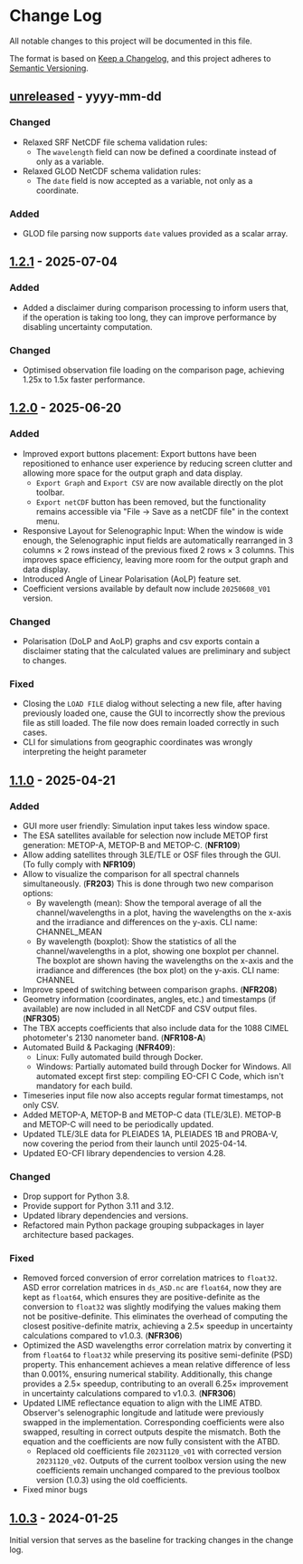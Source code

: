 # Change Log

All notable changes to this project will be documented in this file.

The format is based on [Keep a Changelog](https://keepachangelog.com/en/1.1.0/),
and this project adheres to [Semantic Versioning](https://semver.org/spec/v2.0.0.html).

[//]: # "## [unreleased] - yyyy-mm-dd"

## [unreleased] - yyyy-mm-dd

### Changed

- Relaxed SRF NetCDF file schema validation rules:
  - The `wavelength` field can now be defined a coordinate instead of only as a variable.
- Relaxed GLOD NetCDF schema validation rules:
  - The `date` field is now accepted as a variable, not only as a coordinate.

### Added

- GLOD file parsing now supports `date` values provided as a scalar array.

## [1.2.1] - 2025-07-04

### Added

- Added a disclaimer during comparison processing to inform users that,
  if the operation is taking too long, they can improve performance by
  disabling uncertainty computation.


### Changed

- Optimised observation file loading on the comparison page, achieving 1.25x to 1.5x faster performance.

## [1.2.0] - 2025-06-20

### Added

- Improved export buttons placement: Export buttons have been repositioned to enhance user experience
by reducing screen clutter and allowing more space for the output graph and data display.
  - `Export Graph` and `Export CSV` are now available directly on the plot toolbar.
  - `Export netCDF` button has been removed, but the functionality remains accessible via
  "File → Save as a netCDF file" in the context menu.
- Responsive Layout for Selenographic Input: When the window is wide enough, the Selenographic input fields
are automatically rearranged in 3 columns × 2 rows instead of the previous fixed 2 rows × 3 columns. This improves space
efficiency, leaving more room for the output graph and data display.
- Introduced Angle of Linear Polarisation (AoLP) feature set.
- Coefficient versions available by default now include `20250608_V01` version.

### Changed

- Polarisation (DoLP and AoLP) graphs and csv exports contain a disclaimer stating that the calculated
values are preliminary and subject to changes.

### Fixed

- Closing the `LOAD FILE` dialog without selecting a new file, after having previously loaded one,
cause the GUI to incorrectly show the previous file as still loaded. The file now does remain loaded
correctly in such cases.
- CLI for simulations from geographic coordinates was wrongly interpreting the height parameter

## [1.1.0] - 2025-04-21

### Added

- GUI more user friendly: Simulation input takes less window space.
- The ESA satellites available for selection now include METOP first generation: METOP-A, METOP-B and METOP-C. (**NFR109**)
- Allow adding satellites through 3LE/TLE or OSF files through the GUI. (To fully comply with **NFR109**)
- Allow to visualize the comparison for all spectral channels simultaneously. (**FR203**) This is done through two new comparison options:
  - By wavelength (mean): Show the temporal average of all the channel/wavelengths in a plot, having the wavelengths on the x-axis and the irradiance and differences on the y-axis. CLI name: CHANNEL_MEAN
  - By wavelength (boxplot): Show the statistics of all the channel/wavelengths in a plot, showing one boxplot per channel. The boxplot are shown having the wavelengths on the x-axis and the irradiance and differences (the box plot) on the y-axis. CLI name: CHANNEL
- Improve speed of switching between comparison graphs. (**NFR208**)
- Geometry information (coordinates, angles, etc.) and timestamps (if available) are now included in all NetCDF and CSV output files. (**NFR305**)
- The TBX accepts coefficients that also include data for the 1088 CIMEL photometer's 2130 nanometer band. (**NFR108-A**)
- Automated Build & Packaging (**NFR409**):
  - Linux: Fully automated build through Docker.
  - Windows: Partially automated build through Docker for Windows. All automated except first step:
    compiling EO-CFI C Code, which isn't mandatory for each build.
- Timeseries input file now also accepts regular format timestamps, not only CSV.
- Added METOP-A, METOP-B and METOP-C data (TLE/3LE). METOP-B and METOP-C will need to be periodically updated.
- Updated TLE/3LE data for PLEIADES 1A, PLEIADES 1B and PROBA-V, now covering the period from their launch until 2025-04-14.
- Updated EO-CFI library dependencies to version 4.28.

### Changed

- Drop support for Python 3.8.
- Provide support for Python 3.11 and 3.12.
- Updated library dependencies and versions.
- Refactored main Python package grouping subpackages in layer architecture based packages.

### Fixed

- Removed forced conversion of error correlation matrices to `float32`. ASD error correlation matrices in `ds_ASD.nc`
are `float64`, now they are kept as `float64`, which ensures they are positive-definite as the conversion to `float32` was
slightly modifying the values making them not be positive-definite. This eliminates the
overhead of computing the closest positive-definite matrix, achieving a 2.5× speedup in uncertainty
calculations compared to v1.0.3. (**NFR306**)
- Optimized the ASD wavelengths error correlation matrix by converting it from `float64` to `float32` while preserving
  its positive semi-definite (PSD) property. This enhancement achieves a mean relative difference of less than 0.001%,
  ensuring numerical stability. Additionally, this change provides a 2.5× speedup, contributing to an overall 6.25× improvement
  in uncertainty calculations compared to v1.0.3. (**NFR306**)
- Updated LIME reflectance equation to align with the LIME ATBD. Observer's selenographic longitude and latitude were
  previously swapped in the implementation. Corresponding coefficients were also swapped, resulting in correct outputs
  despite the mismatch. Both the equation and the coefficients are now fully consistent with the ATBD.
  - Replaced old coefficients file `20231120_v01` with corrected version `20231120_v02`. Outputs of the current toolbox version
    using the new coefficients remain unchanged compared to the previous toolbox version (1.0.3) using the old coefficients.
- Fixed minor bugs

## [1.0.3] - 2024-01-25

Initial version that serves as the baseline for tracking changes in the change log.

[unreleased]: https://github.com/LIME-ESA/lime_tbx/compare/v1.2.1...HEAD
[1.2.1]: https://github.com/LIME-ESA/lime_tbx/compare/v1.2.0...1.2.1
[1.2.0]: https://github.com/LIME-ESA/lime_tbx/compare/v1.1.0...v1.2.0
[1.1.0]: https://github.com/LIME-ESA/lime_tbx/compare/v1.0.3...v1.1.0
[1.0.3]: https://github.com/LIME-ESA/lime_tbx/releases/tag/v1.0.3
